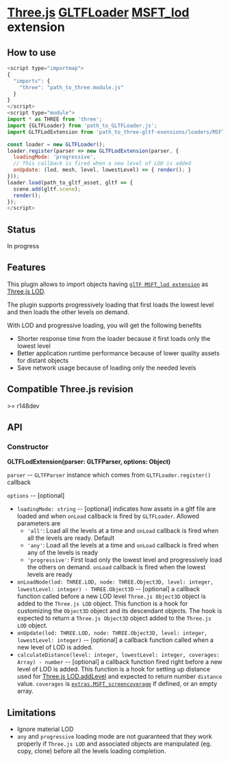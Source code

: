 # [Three.js](https://threejs.org) [GLTFLoader](https://threejs.org/docs/#examples/en/loaders/GLTFLoader) [MSFT_lod](https://github.com/KhronosGroup/glTF/tree/master/extensions/2.0/Vendor/MSFT_lod) extension

## How to use

```javascript
<script type="importmap">
{
  "imports": {
    "three": "path_to_three.module.js"
  }
}
</script>
<script type="module">
import * as THREE from 'three';
import {GLTFLoader} from 'path_to_GLTFLoader.js';
import GLTFLodExtension from 'path_to_three-gltf-exensions/loaders/MSFT_lod/MSFT_lod.js';

const loader = new GLTFLoader();
loader.register(parser => new GLTFLodExtension(parser, {
  loadingMode: 'progressive',
  // This callback is fired when a new level of LOD is added
  onUpdate: (lod, mesh, level, lowestLevel) => { render(); }
}));
loader.load(path_to_gltf_asset, gltf => {
  scene.add(gltf.scene);
  render();
});
</script>
```

## Status

In progress

## Features

This plugin allows to import objects having [`glTF MSFT_lod extension`](https://github.com/KhronosGroup/glTF/tree/main/extensions/2.0/Vendor/MSFT_lod) as [Three.js LOD](https://threejs.org/docs/#api/en/objects/LOD).

The plugin supports progressively loading that first loads the lowest level and then loads the
other levels on demand.

With LOD and progressive loading, you will get the following benefits
* Shorter response time from the loader because it first loads only the lowest level
* Better application runtime performance because of lower quality assets for distant objects
* Save network usage because of loading only the needed levels

## Compatible Three.js revision

&gt;= r148dev

## API

### Constructor

**GLTFLodExtension(parser: GLTFParser, options: Object)**

`parser` -- `GLTFParser` instance which comes from `GLTFLoader.register()` callback

`options` -- [optional]

* `loadingMode: string` -- [optional] indicates how assets in a gltf file are loaded
and when `onLoad` callback is fired by `GLTFLoader`. Allowed parameters are
  * `'all'`: Load all the levels at a time and `onLoad` callback is fired when all the levels are ready. Default
  * `'any'`: Load all the levels at a time and `onLoad` callback is fired when any of the levels is ready
  * `'progressive'`: First load only the lowest level and progressively load the others on demand. `onLoad` callback is fired when the lowest levels are ready
* `onLoadNode(lod: THREE.LOD, node: THREE.Object3D, level: integer, lowestLevel: integer) - THREE.Object3D` -- [optional] a callback function called before a
new LOD level `Three.js Object3D` object is added to the `Three.js LOD` object. This function is a hook for customizing the `Object3D` object and its descendant
objects. The hook is expected to return a `Three.js Object3D` object added to the `Three.js LOD` object.
* `onUpdate(lod: THREE.LOD, node: THREE.Object3D, level: integer, lowestLevel: integer)` -- [optional] a callback function called when a new level of LOD is added.
* `calculateDistance(level: integer, lowestLevel: integer, coverages: Array) - number` -- [optional] a callback function fired right before
a new level of LOD is added. This function is a hook for setting up distance used for [Three.js LOD.addLevel](https://threejs.org/docs/#api/en/objects/LOD.addLevel) and
expected to return number `distance` value. `coverages` is [`extras.MSFT_screencoverage`](https://github.com/KhronosGroup/glTF/tree/main/extensions/2.0/Vendor/MSFT_lod) if defined, or an empty array.

## Limitations

- Ignore material LOD
- `any` and `progressive` loading mode are not guaranteed that they work properly if `Three.js LOD` and associated objects
are manipulated (eg. copy, clone) before all the levels loading completion.
